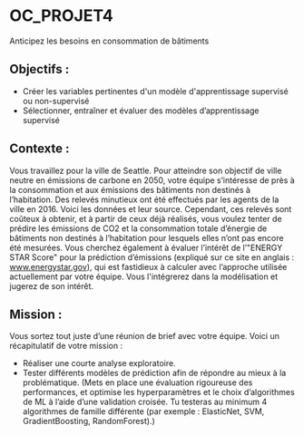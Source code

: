 # OC_PROJET4
Anticipez les besoins en consommation de bâtiments

## Objectifs : 
- Créer les variables pertinentes d'un modèle d'apprentissage supervisé ou non-supervisé
- Sélectionner, entraîner et évaluer des modèles d’apprentissage supervisé

## Contexte : 
Vous travaillez pour la ville de Seattle. Pour atteindre son objectif de ville neutre en émissions de carbone en 2050, votre équipe s’intéresse de près à la consommation et aux émissions des bâtiments non destinés à l’habitation.
Des relevés minutieux ont été effectués par les agents de la ville en 2016. Voici les données et leur source. Cependant, ces relevés sont coûteux à obtenir, et à partir de ceux déjà réalisés, vous voulez tenter de prédire les émissions de CO2 et la consommation totale d’énergie de bâtiments non destinés à l’habitation pour lesquels elles n’ont pas encore été mesurées.
Vous cherchez également à évaluer l’intérêt de l’"ENERGY STAR Score" pour la prédiction d’émissions (expliqué sur ce site en anglais : www.energystar.gov), qui est fastidieux à calculer avec l’approche utilisée actuellement par votre équipe. Vous l'intégrerez dans la modélisation et jugerez de son intérêt.

## Mission : 
Vous sortez tout juste d’une réunion de brief avec votre équipe. Voici un récapitulatif de votre mission :
- Réaliser une courte analyse exploratoire.
- Tester différents modèles de prédiction afin de répondre au mieux à la problématique.
(Mets en place une évaluation rigoureuse des performances, et optimise les hyperparamètres et le choix d’algorithmes de ML à l’aide d’une validation croisée. Tu testeras au minimum 4 algorithmes de famille différente (par exemple : ElasticNet, SVM, GradientBoosting, RandomForest).)
